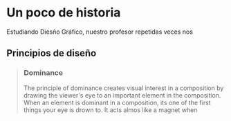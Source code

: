 # Un poco de historia

Estudiando Diesño Gráfico, nuestro profesor repetidas veces nos 

## Principios de diseño

> ### Dominance
> The principle of dominance creates visual interest in a composition by drawing the viewer's eye to an important element in the composition. When an element is dominant in a composition, its one of the first things your eye is drown to. It acts almos like a magnet when
  
<!--stackedit_data:
eyJoaXN0b3J5IjpbMTQ5MTk2NzA0NCwyMzEwMTA5NzcsMjA0MD
I5NzYyMiwtMjAwNjg0MjE4OCw3OTYyMjM0ODEsLTMzMjQ1NTM2
M119
-->